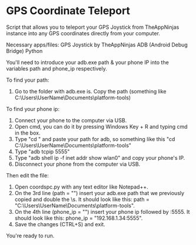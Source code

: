 # GPS Coordinate Teleport
Script that allows you to teleport your GPS Joystick from TheAppNinjas instance into any GPS coordinates directly from your computer.

Necessary apps/files:
GPS Joystick by TheAppNinjas 
ADB (Android Debug Bridge)
Python

You'll need to introduce your adb.exe path & your phone IP into the variables path and phone_ip respectively.

To find your path:
1. Go to the folder with adb.exe is. Copy the path (something like C:\Users\UserName\Documents\platform-tools)

To find your phone ip:
1. Connect your phone to the computer via USB.
2. Open cmd, you can do it by pressing Windows Key + R and typing cmd in the box.
3. Type "cd " and paste your path for adb, so something like this "cd C:\Users\UserName\Documents\platform-tools"
4. Type "adb tcpip 5555"
5. Type "adb shell ip -f inet addr show wlan0" and copy your phone's IP.
6. Disconnect your phone from the computer via USB.

Then edit the file:
1. Open coordspc.py with any text editor like Notepad++.
2. On the 3rd line (path = "") insert your adb.exe path that we previously copied and double the \s. It should look like this: path = "C:\\Users\\UserName\\Documents\\platform-tools".
3. On the 4th line (phone_ip = "") insert your phone ip followed by :5555. It should look like this: phone_ip = "192.168.1.34:5555".
4. Save the changes (CTRL+S) and exit. 

You're ready to run.
